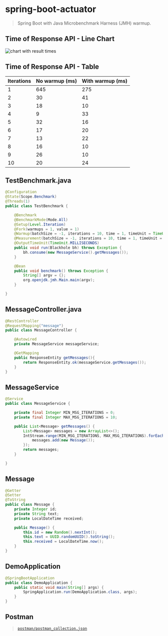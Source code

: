 # spring-boot-actuator

> Spring Boot with Java Microbenchmark Harness (JMH) warmup.

## Time of Response API - Line Chart
![chart with result times](https://github.com/sartorileonardo/spring-boot-demo/tree/main/spring-boot-jmh-warmup/chart/line-graph-result-warmup.png?raw=true)

## Time of Response API - Table
| Iterations         | No warmup (ms)| With warmup (ms)|
|--------------------|---------------|-----------------|  
| 1                  | 645           | 275             |  
| 2                  | 30            | 41              |  
| 3                  | 18            | 10              |  
| 4                  | 9             | 33              |  
| 5                  | 32            | 16              |  
| 6                  | 17            | 20              |  
| 7                  | 13            | 22              |  
| 8                  | 16            | 10              |  
| 9                  | 26            | 10              |  
| 10                 | 20            | 24              |  


## TestBenchmark.java
```java
@Configuration
@State(Scope.Benchmark)
@Threads(1)
public class TestBenchmark {

    @Benchmark
    @BenchmarkMode(Mode.All)
    @Setup(Level.Iteration)
    @Fork(warmups = 1, value = 1)
    @Warmup(batchSize = -1, iterations = 10, time = 1, timeUnit = TimeUnit.MILLISECONDS)
    @Measurement(batchSize = -1, iterations = 10, time = 1, timeUnit = TimeUnit.MILLISECONDS)
    @OutputTimeUnit(TimeUnit.MILLISECONDS)
    public void run(Blackhole bh) throws Exception {
        bh.consume(new MessageService().getMessages());
    }

    @Bean
    public void benchmark() throws Exception {
        String[] argv = {};
        org.openjdk.jmh.Main.main(argv);
    }

}
```
## MessageController.java
```java
@RestController
@RequestMapping("message")
public class MessageController {

    @Autowired
    private MessageService messageService;

    @GetMapping
    public ResponseEntity getMessages(){
        return ResponseEntity.ok(messageService.getMessages());
    }
}
```

## MessageService
```java
@Service
public class MessageService {

    private final Integer MIN_MSG_ITERATIONS = 0;
    private final Integer MAX_MSG_ITERATIONS = 10;

    public List<Message> getMessages() {
        List<Message> messages = new ArrayList<>();
        IntStream.range(MIN_MSG_ITERATIONS, MAX_MSG_ITERATIONS).forEach( i -> {
            messages.add(new Message());
        });
        return messages;
    }

}
```

## Message
```java
@Getter
@Setter
@ToString
public class Message {
    private Integer id;
    private String text;
    private LocalDateTime received;

    public Message() {
        this.id = new Random().nextInt();
        this.text = UUID.randomUUID().toString();
        this.received = LocalDateTime.now();
    }
}
```

## DemoApplication
```java
@SpringBootApplication
public class DemoApplication {
    public static void main(String[] args) {
        SpringApplication.run(DemoApplication.class, args);
    }
}
```

## Postman
><code>[postman/postman_collection.json](postman/postman_collection.json)</code>
